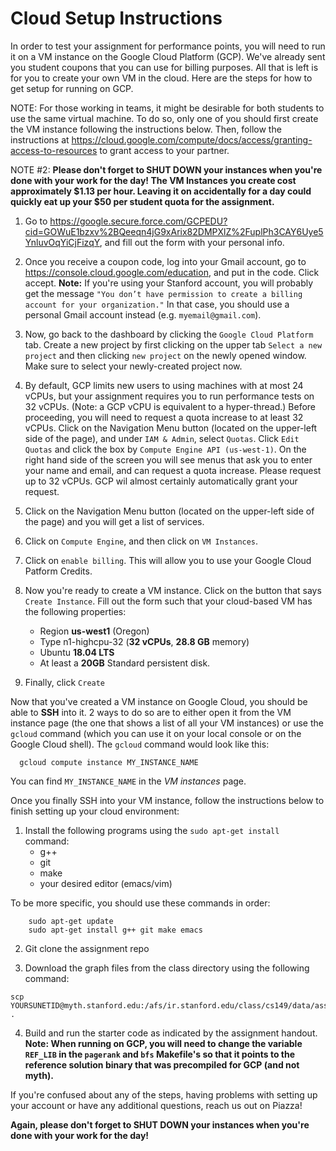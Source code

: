 # Cloud Setup Instructions #

In order to test your assignment for performance points, you will need to run it on a VM instance on the Google Cloud Platform (GCP). We've already sent you student coupons that you can use for billing purposes. All that is left is for you to create your own VM in the cloud. Here are the steps for how to get setup for running on GCP.

NOTE: For those working in teams, it might be desirable for both students to use the same virtual machine. To do so, only one of you should first create the VM instance following the instructions below. Then, follow the instructions at https://cloud.google.com/compute/docs/access/granting-access-to-resources to grant access to your partner.

NOTE #2: __Please don't forget to SHUT DOWN your instances when you're done with your work for the day!  The VM Instances you create cost approximately $1.13 per hour.  Leaving it on accidentally for a day could quickly eat up your $50 per student quota for the assignment.__
 
  1. Go to https://google.secure.force.com/GCPEDU?cid=GOWuE1bzxv%2BQeeqn4jG9xArix82DMPXlZ%2FuplPh3CAY6Uye5YnluvOqYiCjFizqY, and fill out the form with your personal info.
  
  2. Once you receive a coupon code, log into your Gmail account, go to https://console.cloud.google.com/education, and put in the code. Click accept. __Note:__ If you're using your Stanford account, you will probably get the message `"You don’t have permission to create a billing account for your organization."` In that case, you should use a personal Gmail account instead (e.g. `myemail@gmail.com`).
     
  3. Now, go back to the dashboard by clicking the `Google Cloud Platform` tab. Create a new project by first clicking on the upper tab `Select a new project` and then clicking `new project` on the newly opened window. Make sure to select your newly-created project now.
 
  4. By default, GCP limits new users to using machines with at most 24 vCPUs, but your assignment requires you to run performance tests on 32 vCPUs. (Note: a GCP vCPU is equivalent to a hyper-thread.)  Before proceeding, you will need to request a quota increase to at least 32 vCPUs. Click on the Navigation Menu button (located on the upper-left side of the page), and under `IAM & Admin`, select `Quotas`. Click `Edit Quotas` and click the box by `Compute Engine API (us-west-1)`.  On the right hand side of the screen you will see menus that ask you to enter your name and email, and can request a quota increase.  Please request up to 32 vCPUs.  GCP wil almost certainly automatically grant your request.

  5. Click on the Navigation Menu button (located on the upper-left side of the page) and you will get a list of services. 
  
  6. Click on `Compute Engine`, and then click on `VM Instances`. 
  
  7. Click on `enable billing`. This will allow you to use your Google Cloud Patform Credits. 
  
  8. Now you're ready to create a VM instance. Click on the button that says `Create Instance`. Fill out the form such that your cloud-based VM has the following properties: 
       - Region __us-west1__ (Oregon)
       - Type n1-highcpu-32 (__32 vCPUs__, __28.8 GB__ memory) 
       - Ubuntu __18.04 LTS__  
       - At least a __20GB__ Standard persistent disk.

  9. Finally, click `Create` 
  
Now that you've created a VM instance on Google Cloud, you should be able to __SSH__ into it. 2 ways to do so are to either open it from the VM instance page (the one that shows a list of all your VM instances) or use the `gcloud` command (which you can use it on your local console or on the Google Cloud shell). The `gcloud` command would look like this: 

      gcloud compute instance MY_INSTANCE_NAME

You can find `MY_INSTANCE_NAME` in the *VM instances* page.

Once you finally SSH into your VM instance, follow the instructions below to finish setting up your cloud environment:

  1. Install the following programs using the `sudo apt-get install` command:
      - g++ 
      - git 
      - make
      - your desired editor (emacs/vim)
      
  To be more specific, you should use these commands in order:  
     
        sudo apt-get update
        sudo apt-get install g++ git make emacs
        
  2. Git clone the assignment repo 
  
  3. Download the graph files from the class directory using the following command: 
  
    scp YOURSUNETID@myth.stanford.edu:/afs/ir.stanford.edu/class/cs149/data/asst3_graphs/all_graphs.tgz .
  
  4. Build and run the starter code as indicated by the assignment handout. __Note: When running on GCP, you will need to change the variable `REF_LIB` in the `pagerank` and `bfs` Makefile's so that it points to the reference solution binary that was precompiled for GCP (and not myth).__ 
  
If you're confused about any of the steps, having problems with setting up your account or have any additional questions, reach us out on Piazza!
  
__Again, please don't forget to SHUT DOWN your instances when you're done with your work for the day!__
